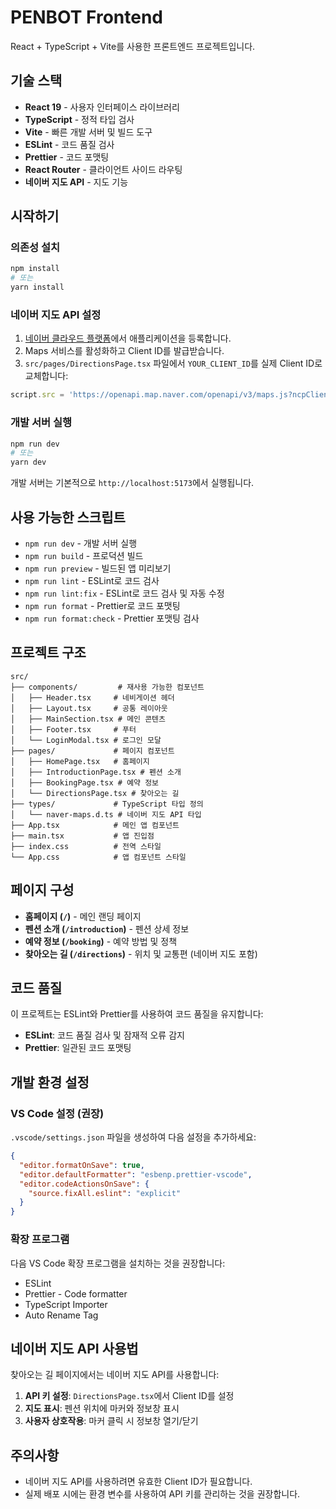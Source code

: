 # PENBOT Frontend

React + TypeScript + Vite를 사용한 프론트엔드 프로젝트입니다.

## 기술 스택

- **React 19** - 사용자 인터페이스 라이브러리
- **TypeScript** - 정적 타입 검사
- **Vite** - 빠른 개발 서버 및 빌드 도구
- **ESLint** - 코드 품질 검사
- **Prettier** - 코드 포맷팅
- **React Router** - 클라이언트 사이드 라우팅
- **네이버 지도 API** - 지도 기능

## 시작하기

### 의존성 설치

```bash
npm install
# 또는
yarn install
```

### 네이버 지도 API 설정

1. [네이버 클라우드 플랫폼](https://www.ncloud.com/)에서 애플리케이션을 등록합니다.
2. Maps 서비스를 활성화하고 Client ID를 발급받습니다.
3. `src/pages/DirectionsPage.tsx` 파일에서 `YOUR_CLIENT_ID`를 실제 Client ID로 교체합니다:

```typescript
script.src = 'https://openapi.map.naver.com/openapi/v3/maps.js?ncpClientId=YOUR_ACTUAL_CLIENT_ID';
```

### 개발 서버 실행

```bash
npm run dev
# 또는
yarn dev
```

개발 서버는 기본적으로 `http://localhost:5173`에서 실행됩니다.

## 사용 가능한 스크립트

- `npm run dev` - 개발 서버 실행
- `npm run build` - 프로덕션 빌드
- `npm run preview` - 빌드된 앱 미리보기
- `npm run lint` - ESLint로 코드 검사
- `npm run lint:fix` - ESLint로 코드 검사 및 자동 수정
- `npm run format` - Prettier로 코드 포맷팅
- `npm run format:check` - Prettier 포맷팅 검사

## 프로젝트 구조

```
src/
├── components/         # 재사용 가능한 컴포넌트
│   ├── Header.tsx     # 네비게이션 헤더
│   ├── Layout.tsx     # 공통 레이아웃
│   ├── MainSection.tsx # 메인 콘텐츠
│   ├── Footer.tsx     # 푸터
│   └── LoginModal.tsx # 로그인 모달
├── pages/             # 페이지 컴포넌트
│   ├── HomePage.tsx   # 홈페이지
│   ├── IntroductionPage.tsx # 펜션 소개
│   ├── BookingPage.tsx # 예약 정보
│   └── DirectionsPage.tsx # 찾아오는 길
├── types/             # TypeScript 타입 정의
│   └── naver-maps.d.ts # 네이버 지도 API 타입
├── App.tsx            # 메인 앱 컴포넌트
├── main.tsx           # 앱 진입점
├── index.css          # 전역 스타일
└── App.css            # 앱 컴포넌트 스타일
```

## 페이지 구성

- **홈페이지 (`/`)** - 메인 랜딩 페이지
- **펜션 소개 (`/introduction`)** - 펜션 상세 정보
- **예약 정보 (`/booking`)** - 예약 방법 및 정책
- **찾아오는 길 (`/directions`)** - 위치 및 교통편 (네이버 지도 포함)

## 코드 품질

이 프로젝트는 ESLint와 Prettier를 사용하여 코드 품질을 유지합니다:

- **ESLint**: 코드 품질 검사 및 잠재적 오류 감지
- **Prettier**: 일관된 코드 포맷팅

## 개발 환경 설정

### VS Code 설정 (권장)

`.vscode/settings.json` 파일을 생성하여 다음 설정을 추가하세요:

```json
{
  "editor.formatOnSave": true,
  "editor.defaultFormatter": "esbenp.prettier-vscode",
  "editor.codeActionsOnSave": {
    "source.fixAll.eslint": "explicit"
  }
}
```

### 확장 프로그램

다음 VS Code 확장 프로그램을 설치하는 것을 권장합니다:

- ESLint
- Prettier - Code formatter
- TypeScript Importer
- Auto Rename Tag

## 네이버 지도 API 사용법

찾아오는 길 페이지에서는 네이버 지도 API를 사용합니다:

1. **API 키 설정**: `DirectionsPage.tsx`에서 Client ID를 설정
2. **지도 표시**: 펜션 위치에 마커와 정보창 표시
3. **사용자 상호작용**: 마커 클릭 시 정보창 열기/닫기

## 주의사항

- 네이버 지도 API를 사용하려면 유효한 Client ID가 필요합니다.
- 실제 배포 시에는 환경 변수를 사용하여 API 키를 관리하는 것을 권장합니다.
